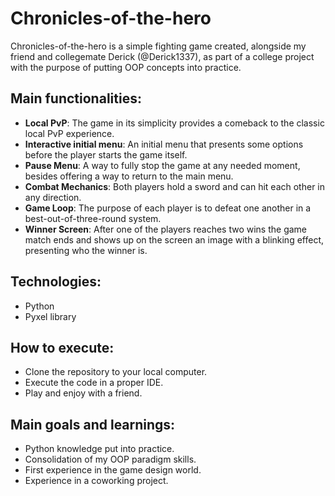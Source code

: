 # Chronicles-of-the-hero
Chronicles-of-the-hero is a simple fighting game created, alongside my friend and collegemate Derick (@Derick1337), as part of a college project with the purpose of putting OOP concepts into practice.
## Main functionalities:
* **Local PvP**: The game in its simplicity provides a comeback to the classic local PvP experience.
* **Interactive initial menu**: An initial menu that presents some options before the player starts the game itself.
* **Pause Menu**: A way to fully stop the game at any needed moment, besides offering a way to return to the main menu.
* **Combat Mechanics**: Both players hold a sword and can hit each other in any direction.
* **Game Loop**: The purpose of each player is to defeat one another in a best-out-of-three-round system.
* **Winner Screen**: After one of the players reaches two wins the game match ends and shows up on the screen an image with a blinking effect, presenting who the winner is.
## Technologies:
* Python
* Pyxel library
## How to execute:
* Clone the repository to your local computer.
* Execute the code in a proper IDE.
* Play and enjoy with a friend.
## Main goals and learnings:
* Python knowledge put into practice.
* Consolidation of my OOP paradigm skills.
* First experience in the game design world.
* Experience in a coworking project.























